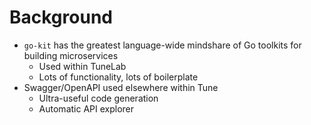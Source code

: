 
# Background

- `go-kit` has the greatest language-wide mindshare of Go toolkits for building microservices
	- Used within TuneLab
	- Lots of functionality, lots of boilerplate
- Swagger/OpenAPI used elsewhere within Tune
	- Ultra-useful code generation
	- Automatic API explorer


